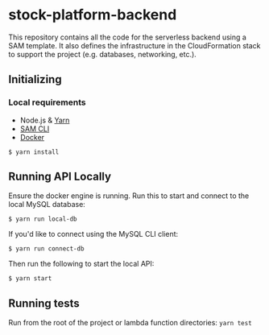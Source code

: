# stock-platform-backend

This repository contains all the code for the serverless backend using a SAM template. It also defines the 
infrastructure in the CloudFormation stack to support the project (e.g. databases, networking, etc.).

## Initializing

### Local requirements

- Node.js & [Yarn](https://yarnpkg.com/en/docs/install)
- [SAM CLI](https://docs.aws.amazon.com/serverless-application-model/latest/developerguide/serverless-sam-cli-install.html)
- [Docker](https://www.docker.com/products/docker-desktop)

```
$ yarn install
```

## Running API Locally

Ensure the docker engine is running.
Run this to start and connect to the local MySQL database:
```
$ yarn run local-db
```
If you'd like to connect using the MySQL CLI client:
```
$ yarn run connect-db
```
Then run the following to start the local API:
```
$ yarn start
```

## Running tests

Run from the root of the project or lambda function directories:
`yarn test`
